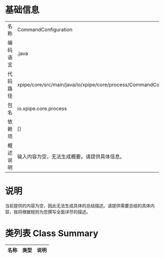 # 基础信息

|      |      |
|------|------|
| 名称 | CommandConfiguration |
| 编码语言 | .java |
| 代码路径 | xpipe/core/src/main/java/io/xpipe/core/process/CommandConfiguration.java |
| 包名 | io.xpipe.core.process |
| 依赖项 | [] |
| 概述说明 | 输入内容为空，无法生成概要。请提供具体信息。 |

# 说明

当前提供的内容为空，因此无法生成具体的总结描述。请提供需要总结的具体内容，我将根据规则为您撰写全面详尽的描述。

# 类列表 Class Summary

| 名称   | 类型  | 说明 |
|-------|------|-------------|




